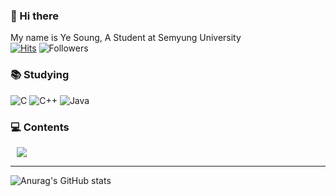
### 👋 Hi there
My name is Ye Soung, A Student at Semyung University
<br>
 [![Hits](https://hits.seeyoufarm.com/api/count/incr/badge.svg?url=https%3A%2F%2Fgithub.com%2FNoAys&count_bg=%2379C83D&title_bg=%23555555&icon=&icon_color=%23E7E7E7&title=hits&edge_flat=false)](https://hits.seeyoufarm.com)
![Followers](https://img.shields.io/github/followers/NoAys?style=social)


<!--
**NoAys/NoAys** is a ✨ _special_ ✨ repository because its `README.md` (this file) appears on your GitHub profile.

Here are some ideas to get you started:

- 🔭 I’m currently working on ...
- 🌱 I’m currently learning ...
- 👯 I’m looking to collaborate on ...
- 🤔 I’m looking for help with ...
- 💬 Ask me about ...
- 📫 How to reach me: ...
- 😄 Pronouns: ...
- ⚡ Fun fact: ...
-->





### 📚 Studying
![C](https://img.shields.io/badge/c-%2300599C.svg?style=flat-the-badge&logo=c&logoColor=white)
![C++](https://img.shields.io/badge/c++-%2300599C.svg?style=flat-the-badge&logo=c%2B%2B&logoColor=white)
![Java](https://img.shields.io/badge/java-%23ED8B00.svg?style=flat-the-badge&logo=java&logoColor=white)


<h3> 💻 Contents </h3>         
     <a href="mailto:solluna9@semyung.ac.kr"> <img         src="https://img.shields.io/badge/Gmail-d14836?style=flat-square&logo=Gmail&logoColor=white&link=mailto:solluna9@semyung.ac.kr"        style="height : auto; margin-left : 10px; margin-right : 10px;"/>
 </a> 
 
<hr>

![Anurag's GitHub stats](https://github-readme-stats.vercel.app/api?username=NoAys&theme=radical&show_icons=true)

